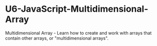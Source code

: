 # U6-JavaScript-Multidimensional-Array
 
Multidimensional Array - Learn how to create and work with arrays that contain other arrays, or "multidimensional arrays".